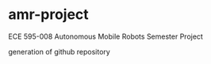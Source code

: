 # amr-project
ECE 595-008 Autonomous Mobile Robots Semester Project

generation of github repository
